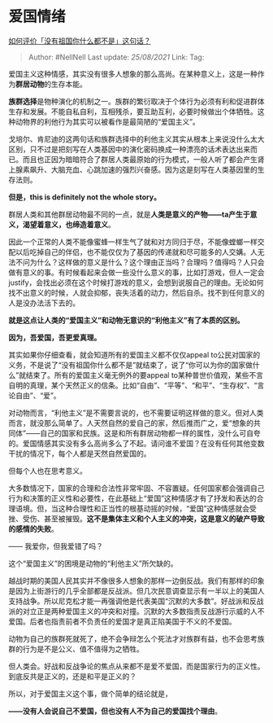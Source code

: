 # 爱国情绪
[如何评价「没有祖国你什么都不是」这句话？](https://www.zhihu.com/question/47778396/answer/1225594837)

> Author: #NellNell
> Last update: *25/08/2021*
> Link:
> Tag:

爱国主义这种情感，其实没有很多人想象的那么高尚。在某种意义上，这是一种作为**群居动物**的生存本能。

**族群选择**是物种演化的机制之一。族群的繁衍取决于个体行为必须有利和促进群体生存和发展。不能自私自利，互相残杀，要互助互利，必要时候做出个体牺牲。这种动物界的利他行为其实可以被看作是最简陋的“爱国主义”。

戈培尔、肯尼迪的这两句话和族群选择中的利他主义其实从根本上来说没什么太大区别，只不过是把刻写在人类基因中的演化密码换成一种漂亮的话术表达出来而已。而且也正因为暗暗符合了群居人类最原始的行为模式，一般人听了都会产生肾上腺素飙升、大脑充血、心跳加速的强烈兴奋感。因为这是刻写在人类基因里的生存法则。

**但是，this is definitely not the whole story。**

群居人类和其他群居动物最不同的一点，就是**人类是意义的产物——ta产生于意义，渴望着意义，也缔造着意义**。

因此一个正常的人类不能像蜜蜂一样生气了就和对方同归于尽，不能像螳螂一样交配以后吃掉自己的伴侣，也不能仅仅为了基因的传递就和尽可能多的人交媾。人无法不问为什么？这样做的意义是什么？这个理由正当吗？合理吗？值得吗？人只会做有意义的事。有时候看起来会做一些没什么意义的事，比如打游戏，但人一定会justify，会找出必须在这个时候打游戏的意义，会想到说服自己的理由。无论如何找不出意义的时候，人就会抑郁，丧失活着的动力，然后自杀。找不到任何意义的人是没办法活下去的。

**就是这点让人类的“爱国主义”和动物无意识的“利他主义”有了本质的区别。**

**因为，吾爱国，吾更爱真理。**

其实如果你仔细查看，就会知道所有的爱国主义都不仅仅appeal to公民对国家的义务，不是说了“没有祖国你什么都不是”就结束了，说了“你可以为你的国家做什么”就结束了。所有的爱国主义毫无例外的要appeal to某种普世价值观，某些不言自明的真理，某个天然正义的信条。比如“自由”、“平等”、“和平”、“生存权”、“言论自由”、“爱”。

对动物而言，“利他主义”是不需要言说的，也不需要证明这样做的意义。但对人类而言，就没那么简单了。人天然自然的爱自己的家，然后推而广之，爱“想象的共同体”——自己的国家和民族。这是和所有群居动物都一样的属性，没什么可自夸的。爱国情感其实没有多么高尚多么了不起。请问谁不爱国？在没有任何其他变数干扰的情况下，每个人都是天然自然爱国的。

但每个人也在思考意义。

大多数情况下，国家的合理和合法性非常牢固、不容置疑。任何国家都会强调自己行为和决策的正义性和必要性，在此基础上“爱国”这种情感才有了抒发和表达的合理语境。但，当这种合理性和正当性的根基动摇的时候，“爱国”这种情感就会受挫、受伤、甚至被摧毁。**这不是集体主义和个人主义的冲突，这是意义的破产导致的感情的失败**。

—— 我爱你，但我爱错了吗？

这个“爱国主义”的困境是动物的“利他主义”所欠缺的。

越战时期的美国人民其实并不像很多人想象的那样一边倒反战。我们有那样的印象是因为上街游行的几乎全部都是反战派。但几次民意调查显示有一半以上的美国人支持战争。所以尼克松才能一再强调他是代表美国“沉默的大多数”。好战派和反战派的对立正是两种爱国主义的冲突和对撞。沉默的大多数指责反战游行示威的人不爱国。后者也指责前者不负责任的爱国才是真正陷美国于不义的不爱国。

动物为自己的族群死就死了，绝不会争辩怎么个死法才对族群有益，也不会思考族群的行为是不是公义、值不值得为之牺牲。

但人类会。好战和反战争论的焦点从来都不是爱不爱国，而是国家行为的正义性。到底反共是正义的，还是和平是正义的？

所以，对于爱国主义这个事，做个简单的结论就是，

**——没有人会说自己不爱国，但也没有人不为自己的爱国找个理由**。
